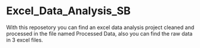 # Excel_Data_Analysis_SB
With this reposetory you can find an excel data analysis project cleaned and processed in the file named Processed Data, also you can find the raw data in 3 excel files.
